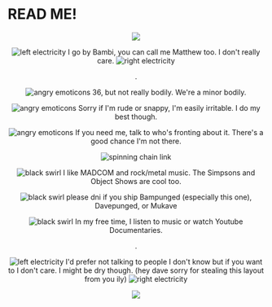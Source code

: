 # READ ME!
<p align="center">
  <img src="https://file.garden/ZYeKwZ1Byy9B5AzI/MoonshineF1SweetCornSeeds-Treated-ezgif.com-resize.jpg"/>
</p>
<p align="center">
  <img src="https://file.garden/ZYeKwZ1Byy9B5AzI/886c2fe0-ezgif.com-rotate.gif" alt="left electricity">
  I go by Bambi, you can call me Matthew too. I don't really care.
  <img src="https://file.garden/ZYeKwZ1Byy9B5AzI/886c2fe0.gif" alt="right electricity">
</p>
<p align="center">
  .
</p>
<p align="center">
  <img src="https://file.garden/ZYeKwZ1Byy9B5AzI/3e511865.gif" alt="angry emoticons"> 36, but not really bodily. We're a minor bodily.
</p>
<p align="center">
   <img src="https://file.garden/ZYeKwZ1Byy9B5AzI/3e511865.gif" alt="angry emoticons"> Sorry if I'm rude or snappy, I'm easily irritable. I do my best though.
</p>
<p align="center">
   <img src="https://file.garden/ZYeKwZ1Byy9B5AzI/3e511865.gif" alt="angry emoticons"> If you need me, talk to who's fronting about it. There's a good chance I'm not there.
</p>
<p align="center">
  <img src="https://file.garden/ZYeKwZ1Byy9B5AzI/tumblr_dd12243ecc9b525df9d5b74b771a8077_ec645e6e_540.gif" alt="spinning chain link">
</p>
<p align="center">
  <img src="https://file.garden/ZYeKwZ1Byy9B5AzI/dad65ff9.gif" alt="black swirl"> I like MADCOM and rock/metal music. The Simpsons and Object Shows are cool too.
</p>
<p align="center">
  <img src="https://file.garden/ZYeKwZ1Byy9B5AzI/dad65ff9.gif" alt="black swirl"> please dni if you ship Bampunged (especially this one), Davepunged, or Mukave
</p>
<p align=center>
  <img src="https://file.garden/ZYeKwZ1Byy9B5AzI/dad65ff9.gif" alt="black swirl"> In my free time, I listen to music or watch Youtube Documentaries.
</p>
<p align="center">
  .
</p>
<p align="center">
  <img src="https://file.garden/ZYeKwZ1Byy9B5AzI/886c2fe0-ezgif.com-rotate.gif" alt="left electricity">
  I'd prefer not talking to people I don't know but if you want to I don't care. I might be dry though. (hey dave sorry for stealing this layout from you ily)
  <img src="https://file.garden/ZYeKwZ1Byy9B5AzI/886c2fe0.gif" alt="right electricity">
</p>
<p align="center">
  <img src="https://file.garden/ZYeKwZ1Byy9B5AzI/download-ezgif.com-resize.gif"/>
</p>
